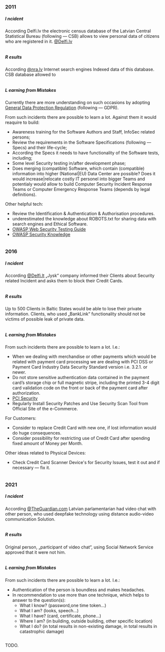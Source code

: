 #


### 2011

##### I ncident

According Delfi.lv the electronic census database of the Latvian Central Statistical Bureau (following — CSB) allows to view personal data of citizens who are registered in it. [@Delfi.lv](https://www.delfi.lv/news/national/politics/it-drosibas-incidentu-noversanas-vieniba-gatava-konsultet-csp.d?id=37139457) 

```

```
##### R esults 

According [@nra.lv](https://nra.lv/latvija/42527-izdevies-pieklut-tautas-skaitisanas-datu-bazei-csp-uzlabo-sistemu.htm) Internet search engines Indexed data of this database. CSB database allowed to  
```

```
##### L earning from Mistakes 

Currently there are more understanding on such occasions by adopting [General Data Protection Regulation](https://ec.europa.eu/info/law/law-topic/data-protection/data-protection-eu_en) (following — GDPR).

From such incidents there are possible to learn a lot. Against them it would reaquire to build:
* Awareness training for the Software Authors and Staff, InfoSec related persons;
* Review the requirements in the Software Specifications (following — Specs) and their life-cycle;
* According the Specs it needs to have functionality of the Software tests, including;
* Some level Security testing in/after development phase;
* Does merging (compatible) Software, which contain (compatible) information into higher (National|EU) Data Center are possible? Does it would increase|relocate costly IT personel into bigger Teams and potentialy would allow to build Computer Security Incident Response Teams or Computer Emergency Response Teams (depends by legal definitions).      

Other helpful tech:
* Review the Identification & Authentication & Authorisation procedures.
* underestimated the knowledge about ROBOTS.txt for sharing data with search engines and Ethical Software.
* [OWASP Web Security Testing Guide](https://owasp.org/www-project-web-security-testing-guide/)
* [OWASP Security Knowledge](https://owasp.org/www-project-security-knowledge-framework/)
```

```
### 2016

##### I ncident

According [@Delfi.lt](https://www.lrt.lt/naujienos/verslas/4/151326/del-galimos-duomenu-vagystes-jysk-praso-pirkeju-blokuoti-mokejimo-korteles) „Jysk“ company informed their Clients about Security related Incident and asks them to block their Credit Cards.
```

```
##### R esults 

Up to 500 Clients in Baltic States would be able to lose their private information.
Clients, who used „BankLink“ functionality should not be victims of possible leak of private data.
```

```
##### L earning from Mistakes 

From such incidents there are possible to learn a lot. I.e.:
* When we dealing with merchandise or other payments which would be related with payment card processing we are dealing with PCI DSS or Payment Card Industry Data Security Standard version i.e. 3.2.1. or newer. 
* Do not store sensitive authentication data contained in the payment card’s storage chip or full magnetic stripe, including the printed 3-4 digit card validation code on the front or back of the payment card after authorization.
* [PCI Security](https://www.pcisecuritystandards.org/pci_security/standards_overview)
* Regularly Install Security Patches and Use Security Scan Tool from Official Site of the e-Commerce.

For Customers:
* Consider to replace Credit Card with new one, if lost information would do huge consequences.
* Consider possibility for restricting use of Credit Card after spending fixed amount of Money per Month.

Other ideas related to Physical Devices:
* Check Credit Card Scanner Device's for Security Issues, test it out and if necessary — fix it. 
```

```
### 2021

##### I ncident

According [@TheGuardian.com](https://www.rtlnieuws.nl/tech/artikel/5226954/deepfake-rusland-navalny-europese-politici) Latvian parlamentarian had video chat with other person, who used deepfake technology using distance audio-video communication Solution.
```

```
##### R esults 

Original person, „participant of video chat“, using Social Network Service approved that it were not him.   
```

```
##### L earning from Mistakes 

From such incidents there are possible to learn a lot. I.e.:
* Authentication of the person is boundless and makes headaches.
* In recommendation to use more than one technique, which helps to answer to the question(s): 
    * What I know? (password,one time token...)
    * What I am? (looks, speech...)
    * What I have? (card, certificate, phone...)
    * Where I am? (in building, outside building, other specific location)
    * What I do? (in total results in non-existing damage, in total results in catastrophic damage)
```

```
TODO.
